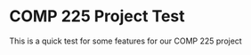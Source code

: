 COMP 225 Project Test
======================================================

This is a quick test for some features for our COMP 225 project
